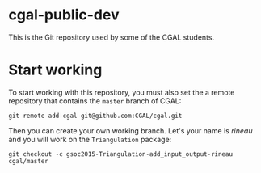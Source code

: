 # cgal-public-dev
This is the Git repository used by some of the CGAL students.

# Start working
To start working with this repository, you must also set the a remote repository that contains the `master` branch of CGAL:

    git remote add cgal git@github.com:CGAL/cgal.git

Then you can create your own working branch. Let's your name is *rineau* and you will work on the `Triangulation` package:

    git checkout -c gsoc2015-Triangulation-add_input_output-rineau cgal/master
